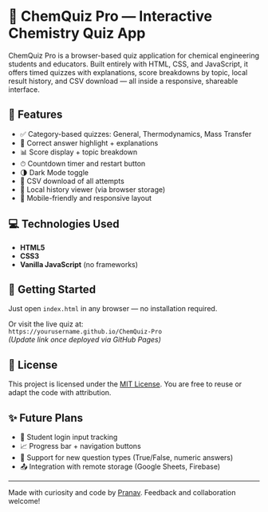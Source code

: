 # 🧪 ChemQuiz Pro — Interactive Chemistry Quiz App

ChemQuiz Pro is a browser-based quiz application for chemical engineering students and educators. Built entirely with HTML, CSS, and JavaScript, it offers timed quizzes with explanations, score breakdowns by topic, local result history, and CSV download — all inside a responsive, shareable interface.

## 🎯 Features

- ✅ Category-based quizzes: General, Thermodynamics, Mass Transfer
- 🧠 Correct answer highlight + explanations
- 📊 Score display + topic breakdown
- ⏱ Countdown timer and restart button
- 🌗 Dark Mode toggle
- 📁 CSV download of all attempts
- 📜 Local history viewer (via browser storage)
- 📱 Mobile-friendly and responsive layout

## 💻 Technologies Used

- **HTML5**
- **CSS3**
- **Vanilla JavaScript** (no frameworks)

## 🚀 Getting Started

Just open `index.html` in any browser — no installation required.

Or visit the live quiz at:  
`https://yourusername.github.io/ChemQuiz-Pro`  
*(Update link once deployed via GitHub Pages)*

## 📄 License

This project is licensed under the [MIT License](LICENSE). You are free to reuse or adapt the code with attribution.

## ✨ Future Plans

- 🔐 Student login input tracking  
- 📈 Progress bar + navigation buttons  
- 🧪 Support for new question types (True/False, numeric answers)  
- 📤 Integration with remote storage (Google Sheets, Firebase)

---

Made with curiosity and code by [Pranav](https://github.com/pranav11722). Feedback and collaboration welcome!

